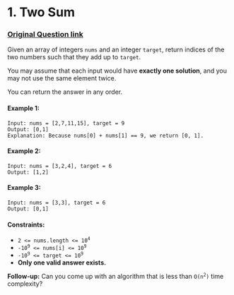 # 1. Two Sum
### [Original Question link](https://leetcode.com/problems/two-sum/)
Given an array of integers ```nums``` and an integer ```target```, return indices of the two numbers such that they
add up to ```target```.

You may assume that each input would have **exactly one solution**, and you may not use the same element twice.

You can return the answer in any order.

#### Example 1:
```
Input: nums = [2,7,11,15], target = 9
Output: [0,1]
Explanation: Because nums[0] + nums[1] == 9, we return [0, 1].
```

#### Example 2:
```
Input: nums = [3,2,4], target = 6
Output: [1,2]
```

#### Example 3:
```
Input: nums = [3,3], target = 6
Output: [0,1]
```

#### Constraints:
* <code>2 <= nums.length <= 10<sup>4</sup></code>
* <code>-10<sup>9</sup> <= nums[i] <= 10<sup>9</sup></code>
* <code>-10<sup>9</sup> <= target <= 10<sup>9</sup></code>
* **Only one valid answer exists.**

**Follow-up:** Can you come up with an algorithm that is less than <code>O(n<sup>2</sup>)</code> time complexity?
